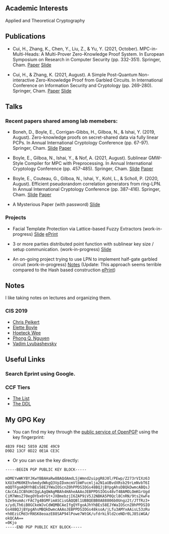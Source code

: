 
## Academic Interests

Applied and Theoretical Cryptography

## Publications

- Cui, H., Zhang, K., Chen, Y., Liu, Z., & Yu, Y. (2021, October). MPC-in-Multi-Heads: A Multi-Prover Zero-Knowledge Proof System. In European Symposium on Research in Computer Security (pp. 332-351). Springer, Cham. [Paper](https://link.springer.com/content/pdf/10.1007%2F978-3-030-88428-4_17.pdf) [Slide](./Slides/esorics-slides.pdf)

- Cui, H., & Zhang, K. (2021, August). A Simple Post-Quantum Non-interactive Zero-Knowledge Proof from Garbled Circuits. In International Conference on Information Security and Cryptology (pp. 269-280). Springer, Cham. [Paper](https://eprint.iacr.org/2021/1068) [Slide](./Slides/inscrypt%202021%20slides.pptx)

## Talks

### Recent papers shared among lab memebers:

- Boneh, D., Boyle, E., Corrigan-Gibbs, H., Gilboa, N., & Ishai, Y. (2019, August). Zero-knowledge proofs on secret-shared data via fully linear PCPs. In Annual International Cryptology Conference (pp. 67-97). Springer, Cham. [Slide](./Slides/Distributed-ZK.pptx) [Paper](https://eprint.iacr.org/2019/188.pdf)

- Boyle, E., Gilboa, N., Ishai, Y., & Nof, A. (2021, August). Sublinear GMW-Style Compiler for MPC with Preprocessing. In Annual International Cryptology Conference (pp. 457-485). Springer, Cham. [Slide](./Slides/Sublinear-GMW.pptx) [Paper](./Papers/Boyle2021_Chapter_SublinearGMW-StyleCompilerForM.pdf)

- Boyle, E., Couteau, G., Gilboa, N., Ishai, Y., Kohl, L., & Scholl, P. (2020, August). Efficient pseudorandom correlation generators from ring-LPN. In Annual International Cryptology Conference (pp. 387-416). Springer, Cham. [Slide](./Slides/Ring-LPN%20PCG.pptx) [Paper](https://cs.idc.ac.il/~elette/Ring-LPN.pdf)

- A Mysterious Paper (with password) [Slide](Slides/Auth-GC-from-VOLE.pdf) 

### Projects

- Facial Template Protection via Lattice-based Fuzzy Extractors (work-in-progress) [Slide](./Slides/PokerFace-Kaiyi%20Zhang.pptx) [ePrint](https://ia.cr/2021/1559)

- 3 or more parties distributed point function with sublinear key size / setup communication. (work-in-progress) [Slide](./Slides/Auth-Triples.pptx)

- An on-going project trying to use LPN to implement half-gate garbled circuit (work-in-progress) [Notes](https://latex.sjtu.edu.cn/read/kkpgkwczgvpq) (Update: This approach seems terrible compared to the Hash based construction [ePrint](https://ia.cr/2020/233))

## Notes

I like taking notes on lectures and organizing them.

### CIS 2019

- [Chris Peikert](./Notes/cpeikert.pdf)
- [Elette Boyle](./Notes/eboyle.pdf)
- [Hoeteck Wee](./Notes/hwee.pdf)
- [Phong Q. Nguyen](./Notes/pnguyen.pdf)
- [Vadim Lyubashevsky](./Notes/vlyubashevsky.pdf)



## Useful Links

### Search Eprint using Google.

<script async src="https://cse.google.com/cse.js?cx=a88e214d6eaead633"></script>
<div class="gcse-search"></div>

### CCF Tiers

- [The List](https://www.ccf.org.cn/ccf/contentcore/resource/download?ID=144845)
- [The DDL](https://ccfddl.github.io)

## My GPG Key

- You can find my key through the [public service of OpenPGP](https://keys.openpgp.org/)   using the key fingerprint:

```
4B39 F042 5859 A20E 49C9 
D9D2 13CF 0D22 0E1A CE3C
```

- Or you can use the key directly:

 ```
-----BEGIN PGP PUBLIC KEY BLOCK-----

mDMEYwWKYBYJKwYBBAHaRw8BAQdAmdLSjWmnd2uipgR8J0l/PEwp/Z273rVIXz63
kXU3xM60KEhvbmdydWkgQ3VpIDxmcmVlbWFucmlja2N1aUBvdXRsb29rLmNvbT6I
mQQTFgoAQRYhBEs58EJYWaIOScnZ0hPPDSIOGs48BQJjBYpgAhsDBQkDwmcABQsJ
CAcCAiICBhUKCQgLAgQWAgMBAh4HAheAAAoJEBPPDSIOGs48vT4BAMOLOmKGrUgd
CiM7WmsZ70egOYbx0rGt+JXBmebzjI6ZAP9iV5J2NBKA5P0Qcl8CnRN/9ts2XwFe
5Ze9eumAcrFAC7g4BGMFimASCisGAQQBl1UBBQEBB0A88806b0Ungz2t/JTfRz3+
x/ydLTh6iB0GCkeWJvCdWQMBCAeIfgQYFgoAJhYhBEs58EJYWaIOScnZ0hPPDSIO
Gs48BQJjBYpgAhsMBQkDwmcAAAoJEBPPDSIOGs48ksoA/jLfu3AMYxAAisL53zRu
+h0EziCMd3rRNSK8eoazE88SAP94lPowe7WtGK/ufdrkL9ld2ceNDr0LJ85iWGA/
okQCAA==
=0Kjo
-----END PGP PUBLIC KEY BLOCK-----
```
